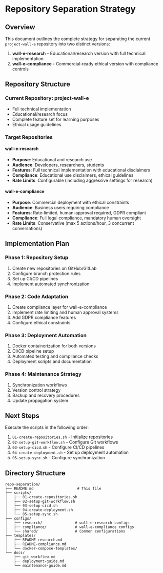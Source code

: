 # Repository Separation Strategy

## Overview
This document outlines the complete strategy for separating the current `project-wall-e` repository into two distinct versions:

1. **wall-e-research** - Educational/research version with full technical implementation
2. **wall-e-compliance** - Commercial-ready ethical version with compliance controls

## Repository Structure

### Current Repository: project-wall-e
- Full technical implementation
- Educational/research focus
- Complete feature set for learning purposes
- Ethical usage guidelines

### Target Repositories

#### wall-e-research
- **Purpose**: Educational and research use
- **Audience**: Developers, researchers, students
- **Features**: Full technical implementation with educational disclaimers
- **Compliance**: Educational use disclaimers, ethical guidelines
- **Rate Limits**: Configurable (including aggressive settings for research)

#### wall-e-compliance
- **Purpose**: Commercial deployment with ethical constraints
- **Audience**: Business users requiring compliance
- **Features**: Rate-limited, human-approval required, GDPR compliant
- **Compliance**: Full legal compliance, mandatory human oversight
- **Rate Limits**: Conservative (max 5 actions/hour, 3 concurrent conversations)

## Implementation Plan

### Phase 1: Repository Setup
1. Create new repositories on GitHub/GitLab
2. Configure branch protection rules
3. Set up CI/CD pipelines
4. Implement automated synchronization

### Phase 2: Code Adaptation
1. Create compliance layer for wall-e-compliance
2. Implement rate limiting and human approval systems
3. Add GDPR compliance features
4. Configure ethical constraints

### Phase 3: Deployment Automation
1. Docker containerization for both versions
2. CI/CD pipeline setup
3. Automated testing and compliance checks
4. Deployment scripts and documentation

### Phase 4: Maintenance Strategy
1. Synchronization workflows
2. Version control strategy
3. Backup and recovery procedures
4. Update propagation system

## Next Steps
Execute the scripts in the following order:
1. `01-create-repositories.sh` - Initialize repositories
2. `02-setup-git-workflow.sh` - Configure Git workflows
3. `03-setup-cicd.sh` - Configure CI/CD pipelines
4. `04-create-deployment.sh` - Set up deployment automation
5. `05-setup-sync.sh` - Configure synchronization

## Directory Structure
```
repo-separation/
├── README.md                    # This file
├── scripts/
│   ├── 01-create-repositories.sh
│   ├── 02-setup-git-workflow.sh
│   ├── 03-setup-cicd.sh
│   ├── 04-create-deployment.sh
│   └── 05-setup-sync.sh
├── configs/
│   ├── research/               # wall-e-research configs
│   ├── compliance/             # wall-e-compliance configs
│   └── shared/                 # Common configurations
├── templates/
│   ├── README-research.md
│   ├── README-compliance.md
│   └── docker-compose-templates/
└── docs/
    ├── git-workflow.md
    ├── deployment-guide.md
    └── maintenance-guide.md
```